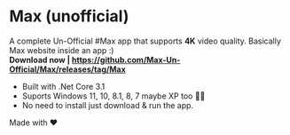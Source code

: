 # Max (unofficial)
 A complete Un-Official #Max app that supports **4K** video quality. Basically Max website inside an app :)  
 **Download now | https://github.com/Max-Un-Official/Max/releases/tag/Max** 
 
 - Built with .Net Core 3.1
 - Suports Windows 11, 10, 8.1, 8, 7 maybe XP too 🤷‍♂️
 - No need to install just download & run the app.


 Made with ❤️







